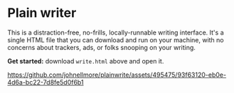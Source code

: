 # Plain writer

This is a distraction-free, no-frills, locally-runnable writing interface. It's a single HTML file that you can download and run on your machine, with no concerns about trackers, ads, or folks snooping on your writing.

**Get started:** download `write.html` above and open it.

https://github.com/johnellmore/plainwrite/assets/495475/93f63120-eb0e-4d6a-bc22-7d8fe5d0f6b1
